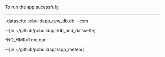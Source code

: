 To run the app sucessfully

____________________________________________


-datasette pcbuildapp_new_db.db --cors 

--[in ~/github/pcbuildapp/db_and_datasette]

-NO_HMR=1 meteor

--[in ~/github/pcbuildapp/app_meteor]
